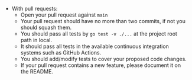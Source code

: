 - With pull requests:
    - Open your pull request against `main`
    - Your pull request should have no more than two commits, if not you should squash them.
    - You should pass all tests by `go test -v ./...` at the project root path in local. 
    - It should pass all tests in the available continuous integration systems such as GitHub Actions.
    - You should add/modify tests to cover your proposed code changes.
    - If your pull request contains a new feature, please document it on the README.

